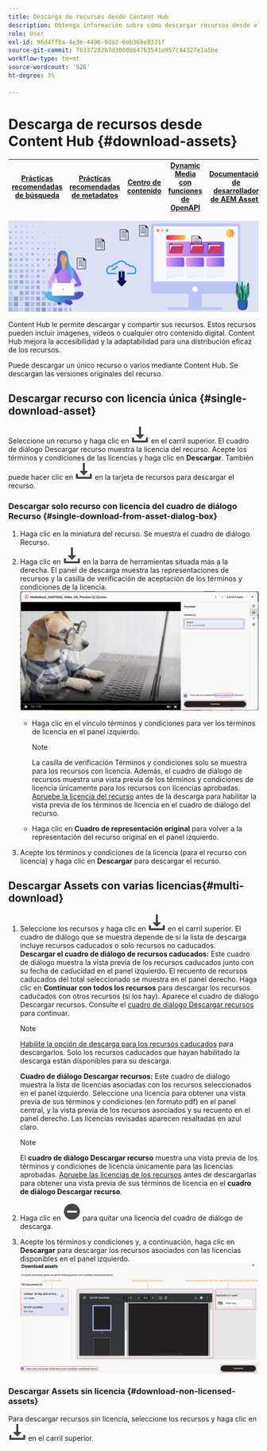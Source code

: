 ```yaml
---
title: Descarga de recursos desde Content Hub
description: Obtenga información sobre cómo descargar recursos desde el portal de Content Hub
role: User
exl-id: 96d4ffba-4e3e-4496-9da2-6eb36be8331f
source-git-commit: 76337282b7d3008864763541a957c44327e1a5be
workflow-type: tm+mt
source-wordcount: '526'
ht-degree: 3%

---
```


# Descarga de recursos desde Content Hub {#download-assets}

| [Prácticas recomendadas de búsqueda](/help/assets/search-best-practices.md) | [Prácticas recomendadas de metadatos](/help/assets/metadata-best-practices.md) | [Centro de contenido](/help/assets/product-overview.md) | [Dynamic Media con funciones de OpenAPI](/help/assets/dynamic-media-open-apis-overview.md) | [Documentación de desarrollador de AEM Assets](https://developer.adobe.com/experience-cloud/experience-manager-apis/) |
| ------------- | --------------------------- |---------|----|-----|

<!-- ![Download assets](assets/download-asset.jpg) -->
![Descarga de recursos](assets/download-asset-genstudio.jpeg)

Content Hub le permite descargar y compartir sus recursos. Estos recursos pueden incluir imágenes, vídeos o cualquier otro contenido digital. Content Hub mejora la accesibilidad y la adaptabilidad para una distribución eficaz de los recursos.

Puede descargar un único recurso o varios mediante Content Hub. Se descargan las versiones originales del recurso.

## Descargar recurso con licencia única {#single-download-asset}

Seleccione un recurso y haga clic en ![descargar](/help/assets/assets/download-icon.svg) en el carril superior. El cuadro de diálogo Descargar recurso muestra la licencia del recurso. Acepte los términos y condiciones de las licencias y haga clic en **Descargar**.
También puede hacer clic en ![descargar](/help/assets/assets/download-icon.svg) en la tarjeta de recursos para descargar el recurso.

### Descargar solo recurso con licencia del cuadro de diálogo Recurso {#single-download-from-asset-dialog-box}

1. Haga clic en la miniatura del recurso. Se muestra el cuadro de diálogo Recurso.
1. Haga clic en ![descargar](/help/assets/assets/download-icon.svg) en la barra de herramientas situada más a la derecha. El panel de descarga muestra las representaciones de recursos y la casilla de verificación de aceptación de los términos y condiciones de la licencia.
   ![cuadro de diálogo de descarga única](/help/assets/assets/asset-dialog-box-for-single-download.png)
   * Haga clic en el vínculo términos y condiciones para ver los términos de licencia en el panel izquierdo.

     >[!NOTE]
     >
     >La casilla de verificación Términos y condiciones solo se muestra para los recursos con licencia. Además, el cuadro de diálogo de recursos muestra una vista previa de los términos y condiciones de licencia únicamente para los recursos con licencias aprobadas. [Apruebe la licencia del recurso](/help/assets/approve-assets-content-hub.md) antes de la descarga para habilitar la vista previa de los términos de licencia en el cuadro de diálogo del recurso.

   * Haga clic en **Cuadro de representación original** para volver a la representación del recurso original en el panel izquierdo.
1. Acepte los términos y condiciones de la licencia (para el recurso con licencia) y haga clic en **Descargar** para descargar el recurso.

## Descargar Assets con varias licencias{#multi-download}

1. Seleccione los recursos y haga clic en ![descargar](/help/assets/assets/download-icon.svg) en el carril superior. El cuadro de diálogo que se muestra depende de si la lista de descarga incluye recursos caducados o solo recursos no caducados. <br/>
   **Descargar el cuadro de diálogo de recursos caducados:** Este cuadro de diálogo muestra la vista previa de los recursos caducados junto con su fecha de caducidad en el panel izquierdo. El recuento de recursos caducados del total seleccionado se muestra en el panel derecho. Haga clic en **Continuar con todos los recursos** para descargar los recursos caducados con otros recursos (si los hay). Aparece el cuadro de diálogo Descargar recursos. Consulte el [cuadro de diálogo Descargar recursos](#Download-asset-dialog-box) para continuar.

   >[!NOTE]
   >
   >[Habilite la opción de descarga para los recursos caducados](/help/assets/configure-content-hub-ui-options.md#expired-assets-content-hub) para descargarlos. Solo los recursos caducados que hayan habilitado la descarga están disponibles para su descarga.

   <a id="Download-asset-dialog-box"></a> **Cuadro de diálogo Descargar recursos:** Este cuadro de diálogo muestra la lista de licencias asociadas con los recursos seleccionados en el panel izquierdo. Seleccione una licencia para obtener una vista previa de sus términos y condiciones (en formato pdf) en el panel central, y la vista previa de los recursos asociados y su recuento en el panel derecho. Las licencias revisadas aparecen resaltadas en azul claro.

   >[!NOTE]
   >
   > El **cuadro de diálogo Descargar recurso** muestra una vista previa de los términos y condiciones de licencia únicamente para las licencias aprobadas. [Apruebe las licencias de los recursos](/help/assets/approve-assets-content-hub.md) antes de descargarlas para obtener una vista previa de sus términos de licencia en el **cuadro de diálogo Descargar recurso**.

1. Haga clic en ![remove-icon](/help/assets/assets/remove-icon.svg) para quitar una licencia del cuadro de diálogo de descarga.

1. Acepte los términos y condiciones y, a continuación, haga clic en **Descargar** para descargar los recursos asociados con las licencias disponibles en el panel izquierdo.
   ![descargar-múltiples-licencias](/help/assets/assets/download-multiple-license.png)

### Descargar Assets sin licencia {#download-non-licensed-assets}

Para descargar recursos sin licencia, seleccione los recursos y haga clic en ![descargar](/help/assets/assets/download-icon.svg) en el carril superior.







